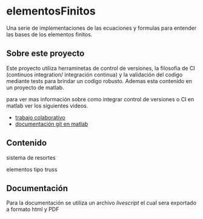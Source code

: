 # elementosFinitos
Una serie de implementaciones de las ecuaciones y formulas para entender las bases de los elementos finitos.

## Sobre este proyecto
Este proyecto utiliza herraminetas de control de versiones, la filosofia de CI (continuos integration/ integración continua) y la validación del codigo mediante tests para brindar un codigo robusto. Ademas esta contenido en un proyecto de matlab. 

para ver mas información sobre como integrar control de versiones o CI en matlab ver los siguientes videos.

* [trabajo colaborativo](https://es.mathworks.com/videos/bulletproofing-collaborative-softwarevelopment-with-matlab-and-simulink-1589347030586.html)
* [documentación git en matlab](https://es.mathworks.com/help/matlab/matlab_prog/set-up-git-source-control.html)


## Contenido
sistema de resortes 

elementos tipo truss

## Documentación 
Para la documentación se utiliza un archivo _livescript_ el cual sera exportado a formato html y PDF 